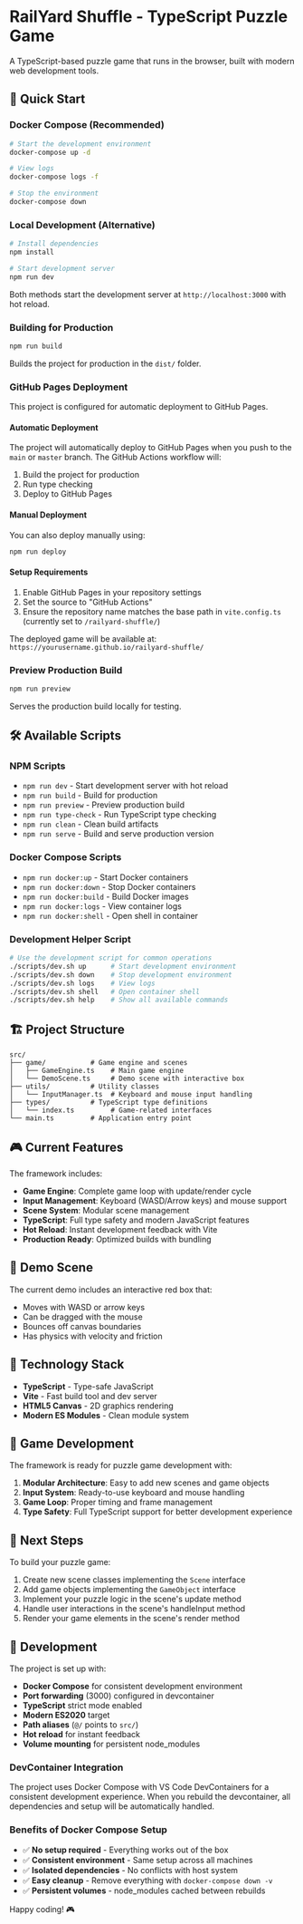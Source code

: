 # RailYard Shuffle - TypeScript Puzzle Game

A TypeScript-based puzzle game that runs in the browser, built with modern web development tools.

## 🚀 Quick Start

### Docker Compose (Recommended)
```bash
# Start the development environment
docker-compose up -d

# View logs
docker-compose logs -f

# Stop the environment
docker-compose down
```

### Local Development (Alternative)
```bash
# Install dependencies
npm install

# Start development server
npm run dev
```

Both methods start the development server at `http://localhost:3000` with hot reload.

### Building for Production
```bash
npm run build
```
Builds the project for production in the `dist/` folder.

### GitHub Pages Deployment

This project is configured for automatic deployment to GitHub Pages.

#### Automatic Deployment
The project will automatically deploy to GitHub Pages when you push to the `main` or `master` branch. The GitHub Actions workflow will:
1. Build the project for production
2. Run type checking
3. Deploy to GitHub Pages

#### Manual Deployment
You can also deploy manually using:
```bash
npm run deploy
```

#### Setup Requirements
1. Enable GitHub Pages in your repository settings
2. Set the source to "GitHub Actions"
3. Ensure the repository name matches the base path in `vite.config.ts` (currently set to `/railyard-shuffle/`)

The deployed game will be available at: `https://yourusername.github.io/railyard-shuffle/`

### Preview Production Build
```bash
npm run preview
```
Serves the production build locally for testing.

## 🛠️ Available Scripts

### NPM Scripts
- `npm run dev` - Start development server with hot reload
- `npm run build` - Build for production
- `npm run preview` - Preview production build
- `npm run type-check` - Run TypeScript type checking
- `npm run clean` - Clean build artifacts
- `npm run serve` - Build and serve production version

### Docker Compose Scripts
- `npm run docker:up` - Start Docker containers
- `npm run docker:down` - Stop Docker containers
- `npm run docker:build` - Build Docker images
- `npm run docker:logs` - View container logs
- `npm run docker:shell` - Open shell in container

### Development Helper Script
```bash
# Use the development script for common operations
./scripts/dev.sh up      # Start development environment
./scripts/dev.sh down    # Stop development environment
./scripts/dev.sh logs    # View logs
./scripts/dev.sh shell   # Open container shell
./scripts/dev.sh help    # Show all available commands
```

## 🏗️ Project Structure

```
src/
├── game/           # Game engine and scenes
│   ├── GameEngine.ts    # Main game engine
│   └── DemoScene.ts     # Demo scene with interactive box
├── utils/          # Utility classes
│   └── InputManager.ts  # Keyboard and mouse input handling
├── types/          # TypeScript type definitions
│   └── index.ts         # Game-related interfaces
└── main.ts         # Application entry point
```

## 🎮 Current Features

The framework includes:

- **Game Engine**: Complete game loop with update/render cycle
- **Input Management**: Keyboard (WASD/Arrow keys) and mouse support
- **Scene System**: Modular scene management
- **TypeScript**: Full type safety and modern JavaScript features
- **Hot Reload**: Instant development feedback with Vite
- **Production Ready**: Optimized builds with bundling

## 🎯 Demo Scene

The current demo includes an interactive red box that:
- Moves with WASD or arrow keys
- Can be dragged with the mouse
- Bounces off canvas boundaries
- Has physics with velocity and friction

## 🔧 Technology Stack

- **TypeScript** - Type-safe JavaScript
- **Vite** - Fast build tool and dev server
- **HTML5 Canvas** - 2D graphics rendering
- **Modern ES Modules** - Clean module system

## 🎨 Game Development

The framework is ready for puzzle game development with:

1. **Modular Architecture**: Easy to add new scenes and game objects
2. **Input System**: Ready-to-use keyboard and mouse handling
3. **Game Loop**: Proper timing and frame management
4. **Type Safety**: Full TypeScript support for better development experience

## 📝 Next Steps

To build your puzzle game:

1. Create new scene classes implementing the `Scene` interface
2. Add game objects implementing the `GameObject` interface
3. Implement your puzzle logic in the scene's update method
4. Handle user interactions in the scene's handleInput method
5. Render your game elements in the scene's render method

## 🐛 Development

The project is set up with:
- **Docker Compose** for consistent development environment
- **Port forwarding** (3000) configured in devcontainer
- **TypeScript** strict mode enabled
- **Modern ES2020** target
- **Path aliases** (`@/` points to `src/`)
- **Hot reload** for instant feedback
- **Volume mounting** for persistent node_modules

### DevContainer Integration
The project uses Docker Compose with VS Code DevContainers for a consistent development experience. When you rebuild the devcontainer, all dependencies and setup will be automatically handled.

### Benefits of Docker Compose Setup
- ✅ **No setup required** - Everything works out of the box
- ✅ **Consistent environment** - Same setup across all machines
- ✅ **Isolated dependencies** - No conflicts with host system
- ✅ **Easy cleanup** - Remove everything with `docker-compose down -v`
- ✅ **Persistent volumes** - node_modules cached between rebuilds

Happy coding! 🎮

